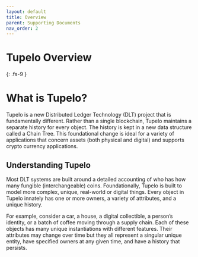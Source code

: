 ```yaml
---
layout: default
title: Overview
parent: Supporting Documents
nav_order: 2
---
```


# Tupelo Overview
{: .fs-9 }

# What is Tupelo?

Tupelo is a new Distributed Ledger Technology (DLT) project that is fundamentally different. Rather than a single blockchain, Tupelo maintains a separate history for every object. The history is kept in a new data structure called a Chain Tree. This foundational change is ideal for a variety of applications that concern assets (both physical and digital) and supports crypto currency applications.

## Understanding Tupelo
Most DLT systems are built around a detailed accounting of who has how many fungible (interchangeable) coins. Foundationally, Tupelo is built to model more complex, unique, real-world or digital things. Every object in Tupelo innately has one or more owners, a variety of attributes, and a unique history.

For example, consider a car, a house, a digital collectible, a person’s identity, or a batch of coffee moving through a supply chain. Each of these objects has many unique instantiations with different features. Their attributes may change over time but they all represent a singular unique entity, have specified owners at any given time, and have a history that persists.
